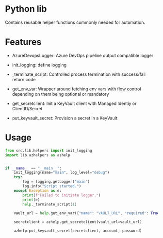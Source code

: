 # Python lib

Contains reusable helper functions commonly needed for automation.

# Features

- AzureDevopsLogger: Azure DevOps pipeline output compatible logger

- init_logging: define logging

- _terminate_script: Controlled process termination with success/fail return code

- get_env_var: Wrapper around fetching env vars with flow control depending on them being optional or mandatory

- get_secretclient: Init a KeyVault client with Managed Identiy or ClientID/Secret

- put_keyvault_secret: Provision a secret in a KeyVault

# Usage

```python
from src.lib.helpers import init_logging
import lib.azhelpers as azhelp


if __name__ == "__main__":
    init_logging(name="main", log_level="debug")
    try:
        log = logging.getLogger("main")
        log.info("Script started.")
    except Exception as e:
        print(f"Failed to initiate logger.")
        print(e)
        help._terminate_script(1)
    
    vault_url = help.get_env_var({"name": "VAULT_URL", "required": True})

    secretclient = azhelp.get_secretclient(vault_url=vault_url)

    azhelp.put_keyvault_secret(secretclient, account, password)
```